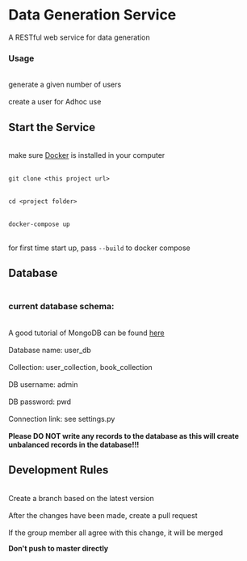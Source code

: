 # Data Generation Service

A RESTful web service for data generation

### Usage
<br>generate a given number of users</br>
<br>create a user for Adhoc use </br>

## Start the Service
<br>make sure [Docker](https://docs.docker.com/docker-for-windows/install/) is installed in your computer</br>

<br>`git clone <this project url>` </br>

<br>`cd <project folder>`</br>

<br>`docker-compose up`</br>

<br> for first time start up, pass `--build` to docker compose </br>

## Database
### <br>current database schema: </br>
<br>A good tutorial of MongoDB can be found [here](https://www.tutorialspoint.com/mongodb/index.htm)</br>
<br>Database name: user_db</br>
<br>Collection: user_collection, book_collection</br>
<br>DB username: admin</br>
<br>DB password: pwd</br>
<br>Connection link: see settings.py</br>
<br>**Please DO NOT write any records to the database as this will create unbalanced records in the database!!!**</br>

## Development Rules

<br>Create a branch based on the latest version</br>
<br>After the changes have been made, create a pull request</br>
<br>If the group member all agree with this change, it will be merged</br>

**Don't push to master directly** 
